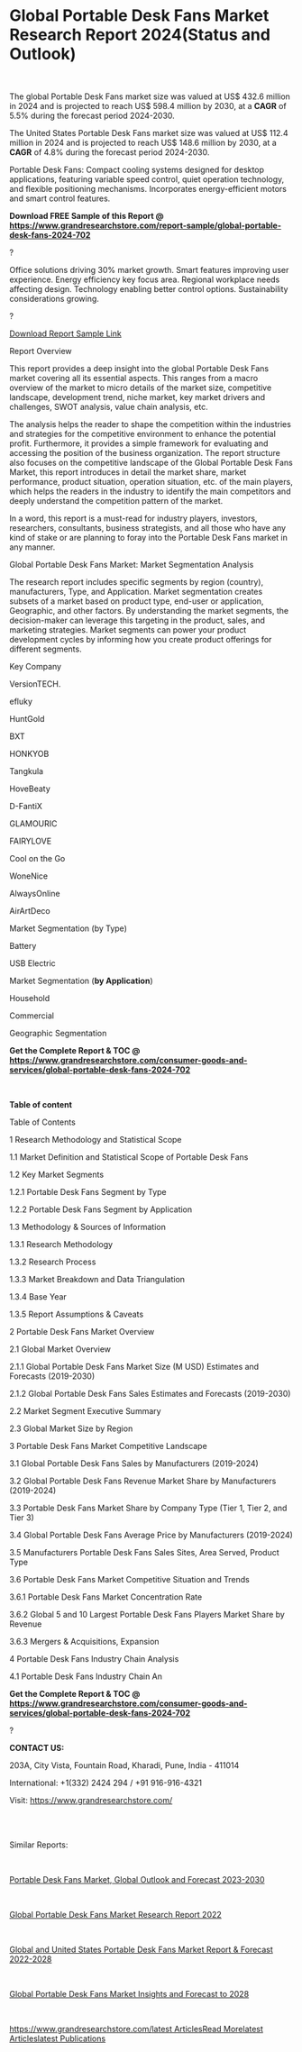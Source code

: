 <h1>Global Portable Desk Fans Market Research Report 2024(Status and Outlook)</h1><br/><p>The global Portable Desk Fans market size was valued at US$ 432.6 million in 2024 and is projected to reach US$ 598.4 million by 2030, at a <strong>CAGR</strong> of 5.5% during the forecast period 2024-2030.</p>
 
 
 
 <p>The United States Portable Desk Fans market size was valued at US$ 112.4 million in 2024 and is projected to reach US$ 148.6 million by 2030, at a <strong>CAGR</strong> of 4.8% during the forecast period 2024-2030.</p>
 
 
 
 <p>Portable Desk Fans: Compact cooling systems designed for desktop applications, featuring variable speed control, quiet operation technology, and flexible positioning mechanisms. Incorporates energy-efficient motors and smart control features.</p>
 
 
 
 <div><b>Download FREE Sample of this Report @ <a href="https://www.grandresearchstore.com/report-sample/global-portable-desk-fans-2024-702">https://www.grandresearchstore.com/report-sample/global-portable-desk-fans-2024-702</a></b></div>
 
 
 
 <p>? </p>
 
 
 
 <p>Office solutions driving 30% market growth. Smart features improving user experience. Energy efficiency key focus area. Regional workplace needs affecting design. Technology enabling better control options. Sustainability considerations growing.</p>
 
 
 
 <p>? </p>
 
 
 
 <p><a href="https://www.grandresearchstore.com/mr-admin/report-sample/global-portable-desk-fans-2024-702">Download Report Sample Link</a></p>
 
 
 
 <p>Report Overview</p>
 
 
 
 <p>This report provides a deep insight into the global Portable Desk Fans market covering all its essential aspects. This ranges from a macro overview of the market to micro details of the market size, competitive landscape, development trend, niche market, key market drivers and challenges, SWOT analysis, value chain analysis, etc.</p>
 
 
 
 <p>The analysis helps the reader to shape the competition within the industries and strategies for the competitive environment to enhance the potential profit. Furthermore, it provides a simple framework for evaluating and accessing the position of the business organization. The report structure also focuses on the competitive landscape of the Global Portable Desk Fans Market, this report introduces in detail the market share, market performance, product situation, operation situation, etc. of the main players, which helps the readers in the industry to identify the main competitors and deeply understand the competition pattern of the market.</p>
 
 
 
 <p>In a word, this report is a must-read for industry players, investors, researchers, consultants, business strategists, and all those who have any kind of stake or are planning to foray into the Portable Desk Fans market in any manner.</p>
 
 
 
 <p>Global Portable Desk Fans Market: Market Segmentation Analysis</p>
 
 
 
 <p>The research report includes specific segments by region (country), manufacturers, Type, and Application. Market segmentation creates subsets of a market based on product type, end-user or application, Geographic, and other factors. By understanding the market segments, the decision-maker can leverage this targeting in the product, sales, and marketing strategies. Market segments can power your product development cycles by informing how you create product offerings for different segments.</p>
 
 
 
 <p>Key Company</p>
 
 
 
 <p>VersionTECH.</p>
 
 
 
 <p>efluky</p>
 
 
 
 <p>HuntGold</p>
 
 
 
 <p>BXT</p>
 
 
 
 <p>HONKYOB</p>
 
 
 
 <p>Tangkula</p>
 
 
 
 <p>HoveBeaty</p>
 
 
 
 <p>D-FantiX</p>
 
 
 
 <p>GLAMOURIC</p>
 
 
 
 <p>FAIRYLOVE</p>
 
 
 
 <p>Cool on the Go</p>
 
 
 
 <p>WoneNice</p>
 
 
 
 <p>AlwaysOnline</p>
 
 
 
 <p>AirArtDeco</p>
 
 
 
 <p>Market Segmentation (by Type)</p>
 
 
 
 <p>Battery</p>
 
 
 
 <p>USB Electric</p>
 
 
 
 <p>Market Segmentation (<strong>by Application</strong>)</p>
 
 
 
 <p>Household</p>
 
 
 
 <p>Commercial</p>
 
 
 
 <p>Geographic Segmentation</p>
 
 
 
 <div><b>Get the Complete Report & TOC @ <a href="https://www.grandresearchstore.com/consumer-goods-and-services/global-portable-desk-fans-2024-702">https://www.grandresearchstore.com/consumer-goods-and-services/global-portable-desk-fans-2024-702</a></b></div>
 
 
 
 <p><br />
 
 <b>Table of content</b></p>
 
 
 
 <p>Table of Contents<br />
 
 1 Research Methodology and Statistical Scope<br />
 
 1.1 Market Definition and Statistical Scope of Portable Desk Fans<br />
 
 1.2 Key Market Segments<br />
 
 1.2.1 Portable Desk Fans Segment by Type<br />
 
 1.2.2 Portable Desk Fans Segment by Application<br />
 
 1.3 Methodology & Sources of Information<br />
 
 1.3.1 Research Methodology<br />
 
 1.3.2 Research Process<br />
 
 1.3.3 Market Breakdown and Data Triangulation<br />
 
 1.3.4 Base Year<br />
 
 1.3.5 Report Assumptions & Caveats<br />
 
 2 Portable Desk Fans Market Overview<br />
 
 2.1 Global Market Overview<br />
 
 2.1.1 Global Portable Desk Fans Market Size (M USD) Estimates and Forecasts (2019-2030)<br />
 
 2.1.2 Global Portable Desk Fans Sales Estimates and Forecasts (2019-2030)<br />
 
 2.2 Market Segment Executive Summary<br />
 
 2.3 Global Market Size by Region<br />
 
 3 Portable Desk Fans Market Competitive Landscape<br />
 
 3.1 Global Portable Desk Fans Sales by Manufacturers (2019-2024)<br />
 
 3.2 Global Portable Desk Fans Revenue Market Share by Manufacturers (2019-2024)<br />
 
 3.3 Portable Desk Fans Market Share by Company Type (Tier 1, Tier 2, and Tier 3)<br />
 
 3.4 Global Portable Desk Fans Average Price by Manufacturers (2019-2024)<br />
 
 3.5 Manufacturers Portable Desk Fans Sales Sites, Area Served, Product Type<br />
 
 3.6 Portable Desk Fans Market Competitive Situation and Trends<br />
 
 3.6.1 Portable Desk Fans Market Concentration Rate<br />
 
 3.6.2 Global 5 and 10 Largest Portable Desk Fans Players Market Share by Revenue<br />
 
 3.6.3 Mergers & Acquisitions, Expansion<br />
 
 4 Portable Desk Fans Industry Chain Analysis<br />
 
 4.1 Portable Desk Fans Industry Chain An</p>
 
 
 
 <div><b>Get the Complete Report & TOC @ <a href="https://www.grandresearchstore.com/consumer-goods-and-services/global-portable-desk-fans-2024-702">https://www.grandresearchstore.com/consumer-goods-and-services/global-portable-desk-fans-2024-702</a></b></div>
 
 
 
 <p>? </p>
 
 
 
 <p><b>CONTACT US:</b><br />
 
 203A, City Vista, Fountain Road, Kharadi, Pune, India - 411014<br />
 
 International: +1(332) 2424 294 / +91 916-916-4321<br />
 
 Visit: <a href="https://www.grandresearchstore.com/">https://www.grandresearchstore.com/</a><br />
 
 <br />
 
 <br />
 
 Similar Reports:<br />
 
 <br />
 
 <a href="https://www.grandresearchstore.com/consumer-goods-and-services/global-portable-desk-fans-forecast-2023-2030-398">Portable Desk Fans Market, Global Outlook and Forecast 2023-2030</a><br />
 
 <br />
 
 <a href="https://www.grandresearchstore.com/consumer-goods-and-services/global-portable-desk-fans-2022-406">Global Portable Desk Fans Market Research Report 2022</a><br />
 
 <br />
 
 <a href="https://www.grandresearchstore.com/consumer-goods-and-services/global-united-states-portable-desk-fans-2022-2028-153">Global and United States Portable Desk Fans Market Report & Forecast 2022-2028</a><br />
 
 <br />
 
 <a href="https://www.grandresearchstore.com/consumer-goods-and-services/global-portable-desk-fans-2028-803">Global Portable Desk Fans Market Insights and Forecast to 2028</a><br />
 
 <br />
 
 <a href="https://gyeongbokgung.com">https://www.grandresearchstore.com/</a><a href="https://hallyeomaritime.com">latest Articles</a><a href="https://jingwansa.com">Read More</a><a href="https://nguoiviet.jp/">latest Articles</a><a href="https://www.intelmarketresearch.com/">latest Publications</a></p>